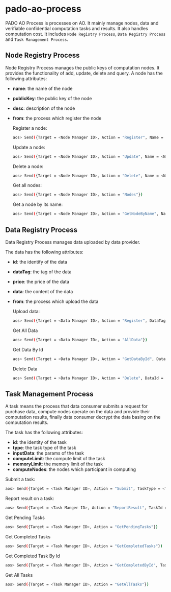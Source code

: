 # pado-ao-process
PADO AO Process is processes on AO. It mainly manage nodes, data and verifiable confidential computation tasks and results. It also handles computation cost. It includes `Node Registry Process`, `Data Registry Process` and `Task Management Process`.

## Node Registry Process
Node Registry Process manages the public keys of computation nodes. It provides the functionality of add, update, delete and query.
A node has the following attributes:
- **name**: the name of the node
- **publicKey**: the public key of the node
- **desc**: description of the node
- **from**: the process which register the node

  Register a node:
  ```bash
  aos> Send({Target = <Node Manager ID>, Action = "Register", Name = <Name>, Data = <Public Key>, Desc = <Desc>})
  ```

  Update a node:
  ```bash
  aos> Send({Target = <Node Manager ID>, Action = "Update", Name = <Name>, Data = <Public Key>, Desc = <Desc>})
  ```

  Delete a node:
  ```bash
  aos> Send({Target = <Node Manager ID>, Action = "Delete", Name = <Name>})
  ```  

  Get all nodes:
  ```bash
  aos> Send({Target = <Node Manager ID>, Action = "Nodes"})
  ```
  
  Get a node by its name:
  ```bash
  aos> Send({Target = <Node Manager ID>, Action = "GetNodeByName", Name = <Name>})
  ```     

## Data Registry Process
Data Registry Process manages data uploaded by data provider. 

The data has the following attributes:
- **id**: the identify of the data
- **dataTag**: the tag of the data
- **price**: the price of the data
- **data**: the content of the data
- **from**: the process which upload the data

  Upload data:
  ```bash
  aos> Send({Target = <Data Manager ID>, Action = "Register", DataTag = <Data Tag>, Price = <Price>, Data = <EncSks>, Nonce = <Nonce>, EncMsg = <EncMsg>})
  ``` 

  Get All Data
  ```bash
  aos> Send({Target = <Data Manager ID>, Action = "AllData"})
  ```

  Get Data By Id
  ```bash
  aos> Send({Target = <Data Manager ID>, Action = "GetDataById", DataId = <Data ID>})
  ```

  Delete Data
  ```bash
  aos> Send({Target = >Data Manager ID>, Action = "Delete", DataId = <Data ID>})
  ```

## Task Management Process
A task means the process that data consumer submits a request for purchase data, compute nodes operate on the data and provide their computation results, finally data consumer decrypt the data basing on the computation results.

The task has the following attributes:
 - **id**: the identity of the task
 - **type**: the task type of the task
 - **inputData**: the params of the task
 - **computeLimit**: the compute limit of the task
 - **memoryLimit**: the memory limit of the task
 - **computeNodes**: the nodes which participant in computing
   
  Submit a task:
  ```bash
  aos> Send({Target = <Task Manager ID>, Action = "Submit", TaskType = <TaskType>, Data = <InputData>, ComputeLimit = <ComputeLimit>, MemoryLimit = <MemoryLimit>, ComputeNodes = <ComputeNodes>})
  ```
  
  Report result on a task:
  ```bash
  aos> Send({Target = <Task Manger ID>, Action = "ReportResult", TaskId = <TaskID>, NodeName = <NodeName>})
  ```
  
  Get Pending Tasks
  ```bash
  aos> Send({Target = <Task Manager ID>, Action = "GetPendingTasks"})
  ```
  
  Get Completed Tasks
  ```bash
  aos> Send({Target = <Task Manager ID>, Action = "GetCompletedTasks"})
  ```
  
  Get Completed Task By Id
  ```bash
  aos> Send({Target = <Task Manager ID>, Action = "GetCompletedById", TaskId = <TaskId>})
  ```
  
  Get All Tasks
  ```bash
  aos> Send({Target = <Task Manager ID>, Action = "GetAllTasks"})
  ``` 
